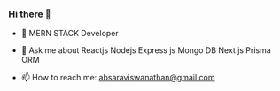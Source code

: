 ### Hi there 👋



- 🌱  MERN STACK Developer


- 💬 Ask me about Reactjs Nodejs Express js Mongo DB Next js Prisma ORM
- 📫 How to reach me: absaraviswanathan@gmail.com
